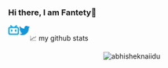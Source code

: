 ### Hi there, I am Fantety👋

<a href="https://space.bilibili.com/87643009">
  <img align="left" alt="Fantety | Bilibili" width="22px" src="https://github.com/Fantety/Fantety/blob/master/icons/bilibili.svg" />
</a>
<a href="https://twitter.com/Fantety1">
  <img align="left" alt="Fantety | Twitter" width="22px" src="https://github.com/Fantety/Fantety/blob/master/icons/twitter.svg" />
</a>
<br />
📈 my github stats
<p align="center"> <img src="https://github-readme-stats.vercel.app/api?username=Fantety&show_icons=true&theme=gotham" alt="abhisheknaiidu" />

<!--
**Fantety/Fantety** is a ✨ _special_ ✨ repository because its `README.md` (this file) appears on your GitHub profile.

Here are some ideas to get you started:

- 🔭 I’m currently working on ...
- 🌱 I’m currently learning ...
- 👯 I’m looking to collaborate on ...
- 🤔 I’m looking for help with ...
- 💬 Ask me about ...
- 📫 How to reach me: ...
- 😄 Pronouns: ...
- ⚡ Fun fact: ...
-->
